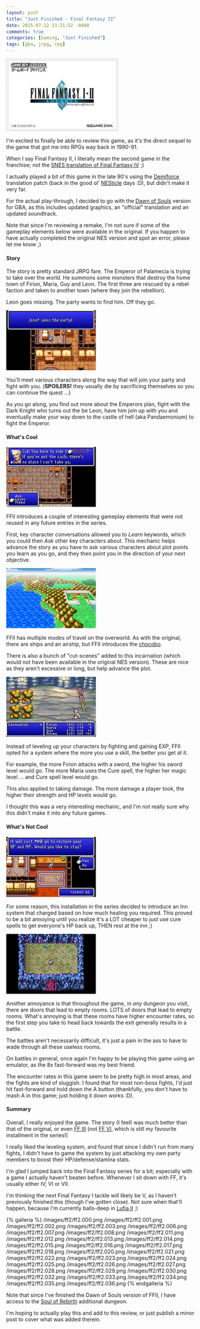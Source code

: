 ```yaml
---
layout: post
title: "Just Finished - Final Fantasy II"
date: 2015-07-22 13:21:52 -0400
comments: true
categories: [Gaming, "Just Finished"]
tags: [gba, jrpg, rpg]
---
```


![](/images/ff2/ff2-box.jpg)

I'm excited to finally be able to review this game, as it's the direct sequel to the game that got me into RPGs way back in 1990-91.

When I say Final Fantasy II, I literally mean the second game in the franchise; not the [SNES translation of Final Fantasy IV](https://en.wikipedia.org/wiki/Final_Fantasy_IV#North_American_localization) ;)

I actually played a bit of this game in the late 90's using the [Demiforce](http://www.romhacking.net/translations/139/) translation patch (back in the good ol' [NESticle](http://bloodlust.zophar.net/NESticle/nes.html) days :D), but didn't make it very far.

For the actual play-through, I decided to go with the [Dawn of Souls](http://finalfantasy.wikia.com/wiki/Final_Fantasy_I_%26_II:_Dawn_of_Souls) version for GBA, as this includes updated graphics, an "official" translation and an updated soundtrack.

<!-- more -->

Note that since I'm reviewing a remake, I'm not sure if some of the gameplay elements below were available in the original. If you happen to have actually completed the original NES version and spot an error, please let me know ;)

<h4>Story</h4>

The story is pretty standard JRPG fare. The Emperor of Palamecia is trying to take over the world. He summons some monsters that destroy the home town of Firion, Maria, Guy and Leon. The first three are rescued by a rebel faction and taken to another town (where they join the rebellion).

Leon goes missing. The party wants to find him. Off they go.

![](/images/ff2/ff2.010.png)

You'll meet various characters along the way that will join your party and fight with you. (**SPOILERS!** they usually die by sacrificing themselves so you can continue the quest ...)

As you go along, you find out more about the Emperors plan, fight with the Dark Knight who turns out the be Leon, have him join up with you and eventually make your way down to the castle of hell (aka Pandaemonium) to fight the Emperor.

<h4>What's Cool</h4>

![](/images/ff2/ff2.004.png)

FFII introduces a couple of interesting gameplay elements that were not reused in any future entries in the series.

First, key character conversations allowed you to *Learn* keywords, which you could then *Ask* other key characters about. This mechanic helps advance the story as you have to ask various characters about plot points you learn as you go, and they then point you in the direction of your next objective.

![](/images/ff2/ff2.009.png)

FFII has multiple modes of travel on the overworld. As with the original, there are ships and an airship, but FFII introduces the [chocobo](https://en.wikipedia.org/wiki/Chocobo).

There is also a bunch of "cut-scenes" added to this incarnation (which would not have been available in the original NES version). These are nice as they aren't excessive or long, but help advance the plot.

![](/images/ff2/ff2.005.png)

Instead of leveling up your characters by fighting and gaining EXP, FFII opted for a system where the more you use a skill, the better you get at it.

For example, the more Firion attacks with a sword, the higher his sword level would go. The more Maria uses the Cure spell, the higher her magic level ... and Cure spell level would go.

This also applied to taking damage. The more damage a player took, the higher their strength and HP levels would go.

I thought this was a very interesting mechanic, and I'm not really sure why this didn't make it into any future games.

<h4>What's Not Cool</h4>

![](/images/ff2/ff2.019.png)

For some reason, this installation in the series decided to introduce an Inn system that charged based on how much healing you required. This proved to be a bit annoying until you realize it's a LOT cheaper to just use cure spells to get everyone's HP back up, THEN rest at the inn ;)

![](/images/ff2/ff2.031.png)

Another annoyance is that throughout the game, in *any* dungeon you visit, there are doors that lead to empty rooms. LOTS of doors that lead to empty rooms. What's annoying is that these rooms have higher encounter rates, so the first step you take to head back towards the exit generally results in a battle.

The battles aren't necessarily difficult, it's just a pain in the ass to have to wade through all these useless rooms.

On battles in general, once again I'm happy to be playing this game using an emulator, as the 8x fast-forward was my best friend.

The encounter rates in this game seem to be pretty high in most areas, and the fights are kind of sluggish. I found that for most non-boss fights, I'd just hit fast-forward and hold down the A button (thankfully, you don't have to mash A in this game; just holding it down works :D).

<h4>Summary</h4>

Overall, I really enjoyed the game. The story (I feel) was much better than that of the original, or even [FF III](https://en.wikipedia.org/wiki/Final_Fantasy_III) (not [FF VI](https://en.wikipedia.org/wiki/Final_Fantasy_VI), which is still my favourite installment in the series!)

I really liked the leveling system, and found that since I didn't run from many fights, I didn't have to game the system by just attacking my own party members to boost their HP/defense/stamina stats.

I'm glad I jumped back into the Final Fantasy series for a bit; especially with a game I actually haven't beaten before. Whenever I sit down with FF, it's usually either IV, VI or VII.

I'm thinking the next Final Fantasy I tackle will likely be V, as I haven't previously finished this (though I've gotten close). Not sure when that'll happen, because I'm currently balls-deep in [Lufia II](https://en.wikipedia.org/wiki/Lufia_II:_Rise_of_the_Sinistrals) ;)

{% galleria %}
/images/ff2/ff2.000.png
/images/ff2/ff2.001.png
/images/ff2/ff2.002.png
/images/ff2/ff2.003.png
/images/ff2/ff2.006.png
/images/ff2/ff2.007.png
/images/ff2/ff2.008.png
/images/ff2/ff2.011.png
/images/ff2/ff2.012.png
/images/ff2/ff2.013.png
/images/ff2/ff2.014.png
/images/ff2/ff2.015.png
/images/ff2/ff2.016.png
/images/ff2/ff2.017.png
/images/ff2/ff2.018.png
/images/ff2/ff2.020.png
/images/ff2/ff2.021.png
/images/ff2/ff2.022.png
/images/ff2/ff2.023.png
/images/ff2/ff2.024.png
/images/ff2/ff2.025.png
/images/ff2/ff2.026.png
/images/ff2/ff2.027.png
/images/ff2/ff2.028.png
/images/ff2/ff2.029.png
/images/ff2/ff2.030.png
/images/ff2/ff2.032.png
/images/ff2/ff2.033.png
/images/ff2/ff2.034.png
/images/ff2/ff2.035.png
/images/ff2/ff2.036.png
{% endgalleria %}
<br />

Note that since I've finished the Dawn of Souls version of FFII, I have access to the [Soul of Rebirth](http://finalfantasy.wikia.com/wiki/Soul_of_Rebirth) additional dungeon.

I'm hoping to actually play this and add to this review, or just publish a minor post to cover what was added therein.